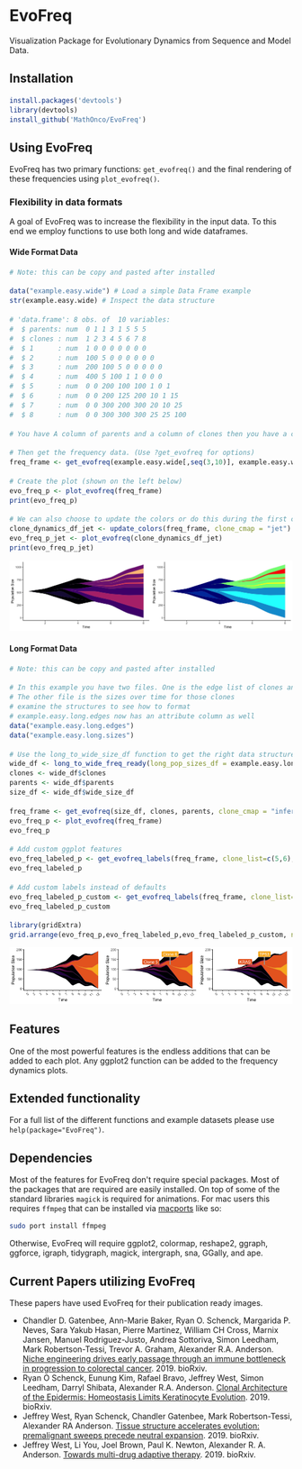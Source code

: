 # EvoFreq
Visualization Package for Evolutionary Dynamics from Sequence and Model Data.

## Installation

```R
install.packages('devtools')
library(devtools)
install_github('MathOnco/EvoFreq')
```

## Using EvoFreq

EvoFreq has two primary functions: `get_evofreq()` and the final rendering of these frequencies using `plot_evofreq()`.

### Flexibility in data formats

A goal of EvoFreq was to increase the flexibility in the input data. To this end we employ functions to use both long and wide dataframes.

#### Wide Format Data
```R
# Note: this can be copy and pasted after installed

data("example.easy.wide") # Load a simple Data Frame example
str(example.easy.wide) # Inspect the data structure

# 'data.frame':	8 obs. of  10 variables:
#  $ parents: num  0 1 1 3 1 5 5 5
#  $ clones : num  1 2 3 4 5 6 7 8
#  $ 1      : num  1 0 0 0 0 0 0 0
#  $ 2      : num  100 5 0 0 0 0 0 0
#  $ 3      : num  200 100 5 0 0 0 0 0
#  $ 4      : num  400 5 100 1 1 0 0 0
#  $ 5      : num  0 0 200 100 100 1 0 1
#  $ 6      : num  0 0 200 125 200 10 1 15
#  $ 7      : num  0 0 300 200 300 20 10 25
#  $ 8      : num  0 0 300 300 300 25 25 100

# You have A column of parents and a column of clones then you have a column for each of the timepoints with sizes for that clone.

# Then get the frequency data. (Use ?get_evofreq for options)
freq_frame <- get_evofreq(example.easy.wide[,seq(3,10)], example.easy.wide$clones, example.easy.wide$parents, clone_cmap = "magma")

# Create the plot (shown on the left below)
evo_freq_p <- plot_evofreq(freq_frame)
print(evo_freq_p)

# We can also choose to update the colors or do this during the first creation. (shown on the right below)
clone_dynamics_df_jet <- update_colors(freq_frame, clone_cmap = "jet")
evo_freq_p_jet <- plot_evofreq(clone_dynamics_df_jet)
print(evo_freq_p_jet)
```
![img](img/easy.wide.image.png)

#### Long Format Data
```R
# Note: this can be copy and pasted after installed

# In this example you have two files. One is the edge list of clones and their parents
# The other file is the sizes over time for those clones
# examine the structures to see how to format
# example.easy.long.edges now has an attribute column as well
data("example.easy.long.edges")
data("example.easy.long.sizes")

# Use the long_to_wide_size_df function to get the right data structure.
wide_df <- long_to_wide_freq_ready(long_pop_sizes_df = example.easy.long.sizes, time_col_name = "Time", clone_col_name = "clone", parent_col_name = "parent", size_col_name = "Size", edges_df = example.easy.long.edges)
clones <- wide_df$clones
parents <- wide_df$parents
size_df <- wide_df$wide_size_df

freq_frame <- get_evofreq(size_df, clones, parents, clone_cmap = "inferno")
evo_freq_p <- plot_evofreq(freq_frame)
evo_freq_p

# Add custom ggplot features
evo_freq_labeled_p <- get_evofreq_labels(freq_frame, clone_list=c(5,6), extant_only=F, evofreq_plot = evo_freq_p, apply_labels=T)
evo_freq_labeled_p

# Add custom labels instead of defaults
evo_freq_labeled_p_custom <- get_evofreq_labels(freq_frame, clone_list=c(5,6), custom_label_text = c("KRAS","TP53"), extant_only=F, evofreq_plot = evo_freq_p, apply_labels=T)
evo_freq_labeled_p_custom

library(gridExtra)
grid.arrange(evo_freq_p,evo_freq_labeled_p,evo_freq_labeled_p_custom, nrow=1)
```
![img](img/easy.long.image.png)

## Features

One of the most powerful features is the endless additions that can be added to each plot. Any ggplot2 function can be added to the frequency dynamics plots.

## Extended functionality

For a full list of the different functions and example datasets please use `help(package="EvoFreq")`.

## Dependencies

Most of the features for EvoFreq don't require special packages. Most of the packages that are required are easily installed. On top of some of the standard libraries `magick` is required for animations. For mac users this requires `ffmpeg` that can be installed via [macports](https://www.macports.org) like so:
```bash
sudo port install ffmpeg
```
Otherwise, EvoFreq will require ggplot2, colormap, reshape2, ggraph, ggforce, igraph, tidygraph, magick, intergraph, sna, GGally, and ape.

## Current Papers utilizing EvoFreq

These papers have used EvoFreq for their publication ready images.

- Chandler D. Gatenbee, Ann-Marie Baker, Ryan O. Schenck, Margarida P. Neves, Sara Yakub Hasan, Pierre Martinez, William CH Cross, Marnix Jansen, Manuel Rodriguez-Justo, Andrea Sottoriva, Simon Leedham, Mark Robertson-Tessi, Trevor A. Graham, Alexander R.A. Anderson. [Niche engineering drives early passage through an immune bottleneck in progression to colorectal cancer](https://www.biorxiv.org/content/10.1101/623959v2). 2019. bioRxiv.
- Ryan O Schenck, Eunung Kim, Rafael Bravo, Jeffrey West, Simon Leedham, Darryl Shibata, Alexander R.A. Anderson. [Clonal Architecture of the Epidermis: Homeostasis Limits Keratinocyte Evolution](https://www.biorxiv.org/content/10.1101/548131v1). 2019. bioRxiv.
- Jeffrey West, Ryan Schenck, Chandler Gatenbee, Mark Robertson-Tessi, Alexander RA Anderson. [Tissue structure accelerates evolution: premalignant sweeps precede neutral expansion](https://www.biorxiv.org/content/10.1101/542019v1). 2019. bioRxiv.
- Jeffrey West, Li You, Joel Brown, Paul K. Newton, Alexander R. A. Anderson. [Towards multi-drug adaptive therapy](https://www.biorxiv.org/content/10.1101/476507v4). 2019. bioRxiv.